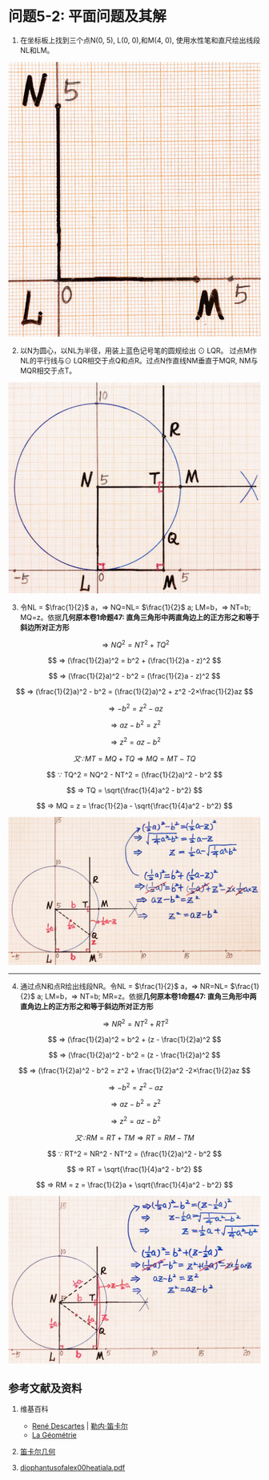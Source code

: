 # 问题5-2: 平面问题及其解

1. 在坐标板上找到三个点N(0, 5), L(0, 0),和M(4, 0), 使用水性笔和直尺绘出线段NL和LM。

![](/images/函数和极限/笛卡尔的《几何》中典型的推演实验/章1/问题5-2/1a1.jpg)

2. 以N为圆心，以NL为半径，用装上蓝色记号笔的圆规绘出 ⊙ LQR。
过点M作NL的平行线与⊙ LQR相交于点Q和点R。过点N作直线NM垂直于MQR, NM与MQR相交于点T。

![](/images/函数和极限/笛卡尔的《几何》中典型的推演实验/章1/问题5-2/2a1.jpg)

3. 令NL = $\frac{1}{2}$ a，⇒ NQ=NL= $\frac{1}{2}$ a; LM=b，⇒ NT=b; MQ=z。依据**几何原本卷1命题47: 直角三角形中两直角边上的正方形之和等于斜边所对正方形**

$$ ⇒ NQ^2 = NT^2 + TQ^2 $$

$$ ⇒ (\frac{1}{2}a)^2 = b^2 + (\frac{1}{2}a - z)^2 $$

$$ ⇒ (\frac{1}{2}a)^2 - b^2 = (\frac{1}{2}a - z)^2 $$

$$ ⇒ (\frac{1}{2}a)^2 - b^2 = (\frac{1}{2}a)^2 + z^2 -2×\frac{1}{2}az $$

$$ ⇒ - b^2 = z^2 - az $$

$$ ⇒ az - b^2 = z^2  $$

$$ ⇒ z^2 = az - b^2  $$

$$ 又 ∵ MT = MQ + TQ ⇒ MQ = MT - TQ $$

$$ ∵ TQ^2 = NQ^2 - NT^2 = (\frac{1}{2}a)^2 - b^2 $$

$$ ⇒ TQ = \sqrt{\frac{1}{4}a^2 - b^2} $$

$$ ⇒ MQ = z = \frac{1}{2}a - \sqrt{\frac{1}{4}a^2 - b^2} $$

![](/images/函数和极限/笛卡尔的《几何》中典型的推演实验/章1/问题5-2/3a1.jpg)

----------------------------
4. 通过点N和点R绘出线段NR。令NL = $\frac{1}{2}$ a，⇒ NR=NL= $\frac{1}{2}$ a; LM=b，⇒ NT=b; MR=z。依据**几何原本卷1命题47: 直角三角形中两直角边上的正方形之和等于斜边所对正方形**

$$ ⇒ NR^2 = NT^2 + RT^2 $$

$$ ⇒ (\frac{1}{2}a)^2 = b^2 + (z - \frac{1}{2}a)^2 $$

$$ ⇒ (\frac{1}{2}a)^2 - b^2 = (z - \frac{1}{2}a)^2 $$

$$ ⇒ (\frac{1}{2}a)^2 - b^2 = z^2 + \frac{1}{2}a^2 -2×\frac{1}{2}az $$

$$ ⇒ - b^2 = z^2 - az $$

$$ ⇒ az - b^2 = z^2  $$

$$ ⇒ z^2 = az - b^2  $$

$$ 又 ∵ RM = RT + TM ⇒ RT = RM - TM $$

$$ ∵ RT^2 = NR^2 - NT^2 = (\frac{1}{2}a)^2 - b^2 $$

$$ ⇒ RT = \sqrt{\frac{1}{4}a^2 - b^2} $$

$$ ⇒ RM = z = \frac{1}{2}a + \sqrt{\frac{1}{4}a^2 - b^2} $$

![](/images/函数和极限/笛卡尔的《几何》中典型的推演实验/章1/问题5-2/4a1.jpg)

## 参考文献及资料

1. 维基百科
	- [René Descartes](https://en.wikipedia.org/wiki/Ren%C3%A9_Descartes) | [勒内·笛卡尔](https://zh.wikipedia.org/wiki/勒内·笛卡尔) 
	- [La Géométrie](https://en.wikipedia.org/wiki/La_Géométrie)

2. [笛卡尔几何](https://chuangshi.qq.com/read/47785968/4) 
3. [diophantusofalex00heatiala.pdf](https://archive.org/download/diophantusofalex00heatiala/diophantusofalex00heatiala.pdf) 



